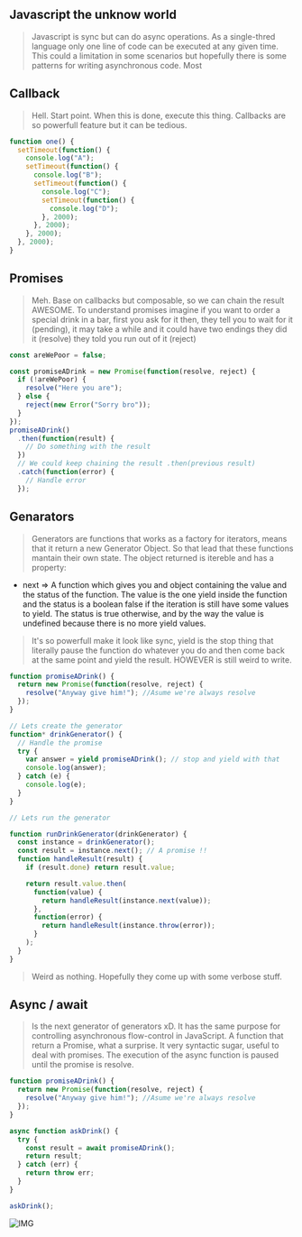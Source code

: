 ## Javascript the unknow world

> Javascript is sync but can do async operations. As a single-thred language only one line of code can be executed at any given time. This could a limitation in some scenarios but hopefully there is some patterns for writing asynchronous code. Most

## Callback

> Hell. Start point. When this is done, execute this thing. Callbacks are so powerfull feature but it can be tedious.

```javascript
function one() {
  setTimeout(function() {
    console.log("A");
    setTimeout(function() {
      console.log("B");
      setTimeout(function() {
        console.log("C");
        setTimeout(function() {
          console.log("D");
        }, 2000);
      }, 2000);
    }, 2000);
  }, 2000);
}
```

## Promises

> Meh. Base on callbacks but composable, so we can chain the result AWESOME. To understand promises imagine if you want to order a special drink in a bar, first you ask for it then, they tell you to wait for it (pending), it may take a while and it could have two endings they did it (resolve) they told you run out of it (reject)

```javascript
const areWePoor = false;

const promiseADrink = new Promise(function(resolve, reject) {
  if (!areWePoor) {
    resolve("Here you are");
  } else {
    reject(new Error("Sorry bro"));
  }
});
promiseADrink()
  .then(function(result) {
    // Do something with the result
  })
  // We could keep chaining the result .then(previous result)
  .catch(function(error) {
    // Handle error
  });
```

## Genarators

> Generators are functions that works as a factory for iterators, means that it return a new Generator Object. So that lead that these functions mantain their own state. The object returned is itereble and has a property:

* next => A function which gives you and object containing the value and the status of the function. The value is the one yield inside the function and the status is a boolean false if the iteration is still have some values to yield. The status is true otherwise, and by the way the value is undefined because there is no more yield values.

> It's so powerfull make it look like sync, yield is the stop thing that literally pause the function do whatever you do and then come back at the same point and yield the result. HOWEVER is still weird to write.

```javascript
function promiseADrink() {
  return new Promise(function(resolve, reject) {
    resolve("Anyway give him!"); //Asume we're always resolve
  });
}

// Lets create the generator
function* drinkGenerator() {
  // Handle the promise
  try {
    var answer = yield promiseADrink(); // stop and yield with that
    console.log(answer);
  } catch (e) {
    console.log(e);
  }
}

// Lets run the generator

function runDrinkGenerator(drinkGenerator) {
  const instance = drinkGenerator();
  const result = instance.next(); // A promise !!
  function handleResult(result) {
    if (result.done) return result.value;

    return result.value.then(
      function(value) {
        return handleResult(instance.next(value));
      },
      function(error) {
        return handleResult(instance.throw(error));
      }
    );
  }
}
```

> Weird as nothing. Hopefully they come up with some verbose stuff.

## Async / await

> Is the next generator of generators xD. It has the same purpose for controlling asynchronous flow-control in JavaScript. A function that return a Promise, what a surprise. It very syntactic sugar, useful to deal with promises. The execution of the async function is paused until the promise is resolve.

```javascript
function promiseADrink() {
  return new Promise(function(resolve, reject) {
    resolve("Anyway give him!"); //Asume we're always resolve
  });
}

async function askDrink() {
  try {
    const result = await promiseADrink();
    return result;
  } catch (err) {
    return throw err;
  }
}

askDrink();
```

![IMG](https://media.giphy.com/media/l44QCLYsKeedfN5ni/giphy.gif)
